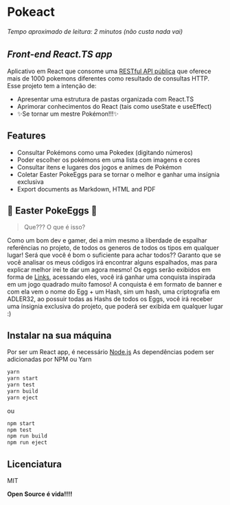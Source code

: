 # Pokeact
###### Tempo aproximado de leitura: 2 minutos *_(não custa nada vai)_*
## _Front-end React.TS app_

Aplicativo em React que consome uma [RESTful API pública](https://pokeapi.co) que oferece mais de 1000 pokemons diferentes como resultado de consultas HTTP.
Esse projeto tem a intenção de:
- Apresentar uma estrutura de pastas organizada com React.TS
- Aprimorar conhecimentos do React (tais como useState e useEffect)
- ✨Se tornar um mestre Pokémon!!!✨

## Features

- Consultar Pokémons como uma Pokedex (digitando números)
- Poder escolher os pokémons em uma lista com imagens e cores
- Consultar itens e lugares dos jogos e animes de Pokémon
- Coletar Easter PokeEggs para se tornar o melhor e ganhar uma insígnia exclusiva
- Export documents as Markdown, HTML and PDF

## 🥚 Easter PokeEggs 🥚
>  Que??? O que é isso?

Como um bom dev e gamer, dei a mim mesmo a liberdade de espalhar referências no projeto, de todos os generos de todos os tipos em qualquer lugar! Será que você é bom o suficiente para achar todos?? Garanto que se você analisar os meus códigos irá encontrar alguns espalhados, mas para explicar melhor irei te dar um agora mesmo! Os eggs serão exibidos em forma de [Links](https://mcgen.herokuapp.com/a.php?i=19&h=Como+um+bom+leitor&t=Egg+%230+---+0b1c024f), acessando eles, você irá ganhar uma conquista inspirada em um jogo quadrado muito famoso! A conquista é em formato de banner e com ela vem o nome do Egg + um Hash, sim um hash, uma criptografia em ADLER32, ao possuir todas as Hashs de todos os Eggs, você irá receber uma ínsignia exclusiva do projeto, que poderá ser exibida em qualquer lugar :)


## Instalar na sua máquina

Por ser um React app, é necessário [Node.js](https://nodejs.org/)
As dependências podem ser adicionadas por NPM ou Yarn

```sh
yarn
yarn start
yarn test
yarn build
yarn eject
```
ou
```sh
npm start
npm test
npm run build
npm run eject
```

## Licenciatura

MIT

**Open Source é vida!!!!**
